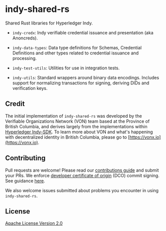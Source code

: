 # indy-shared-rs

Shared Rust libraries for Hyperledger Indy.

- `indy-credx`: Indy verifiable credential issuance and presentation (aka Anoncreds).

- `indy-data-types`: Data type definitions for Schemas, Credential Definitions and other types related to credential issuance and processing.

- `indy-test-utils`: Utilities for use in integration tests.

- `indy-utils`: Standard wrappers around binary data encodings. Includes support for normalizing transactions for signing, deriving DIDs and verification keys.

## Credit

The initial implementation of `indy-shared-rs` was developed by the Verifiable Organizations Network (VON) team based at the Province of British Columbia, and derives largely from the implementations within [Hyperledger Indy-SDK](https://github.com/hyperledger/indy-sdk). To learn more about VON and what's happening with decentralized identity in British Columbia, please go to [https://vonx.io](https://vonx.io).

## Contributing

Pull requests are welcome! Please read our [contributions guide](https://github.com/hyperledger/indy-shared-rs/blob/main/CONTRIBUTING.md) and submit your PRs. We enforce [developer certificate of origin](https://developercertificate.org/) (DCO) commit signing. See guidance [here](https://github.com/apps/dco).

We also welcome issues submitted about problems you encounter in using `indy-shared-rs`.

## License

[Apache License Version 2.0](https://github.com/hyperledger/indy-shared-rs/blob/main/LICENSE)
